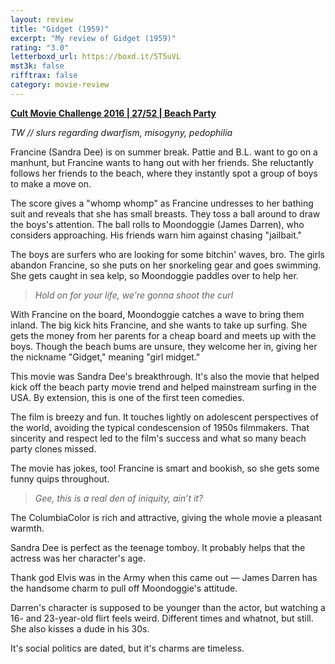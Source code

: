 ```yaml
---
layout: review
title: "Gidget (1959)"
excerpt: "My review of Gidget (1959)"
rating: "3.0"
letterboxd_url: https://boxd.it/5T5uVL
mst3k: false
rifftrax: false
category: movie-review
---
```


<b><a href="https://boxd.it/q7ygw/detail">Cult Movie Challenge 2016 | 27/52 | Beach Party</a></b>

<i>TW // slurs regarding dwarfism, misogyny, pedophilia</i>

Francine (Sandra Dee) is on summer break. Pattie and B.L. want to go on a manhunt, but Francine wants to hang out with her friends. She reluctantly follows her friends to the beach, where they instantly spot a group of boys to make a move on.

The score gives a "whomp whomp" as Francine undresses to her bathing suit and reveals that she has small breasts. They toss a ball around to draw the boys's attention. The ball rolls to Moondoggie (James Darren), who considers approaching. His friends warn him against chasing "jailbait."

The boys are surfers who are looking for some bitchin' waves, bro. The girls abandon Francine, so she puts on her snorkeling gear and goes swimming. She gets caught in sea kelp, so Moondoggie paddles over to help her.

<blockquote><i>Hold on for your life, we're gonna shoot the curl</i></blockquote>

With Francine on the board, Moondoggie catches a wave to bring them inland. The big kick hits Francine, and she wants to take up surfing. She gets the money from her parents for a cheap board and meets up with the boys. Though the beach bums are unsure, they welcome her in, giving her the nickname "Gidget," meaning "girl midget."

This movie was Sandra Dee's breakthrough. It's also the movie that helped kick off the beach party movie trend and helped mainstream surfing in the USA. By extension, this is one of the first teen comedies.

The film is breezy and fun. It touches lightly on adolescent perspectives of the world, avoiding the typical condescension of 1950s filmmakers. That sincerity and respect led to the film's success and what so many beach party clones missed.

The movie has jokes, too! Francine is smart and bookish, so she gets some funny quips throughout.

<blockquote><i>Gee, this is a real den of iniquity, ain’t it?</i></blockquote>

The ColumbiaColor is rich and attractive, giving the whole movie a pleasant warmth.

Sandra Dee is perfect as the teenage tomboy. It probably helps that the actress was her character's age.

Thank god Elvis was in the Army when this came out — James Darren has the handsome charm to pull off Moondoggie's attitude.

Darren's character is supposed to be younger than the actor, but watching a 16- and 23-year-old flirt feels weird. Different times and whatnot, but still. She also kisses a dude in his 30s.

It's social politics are dated, but it's charms are timeless.
